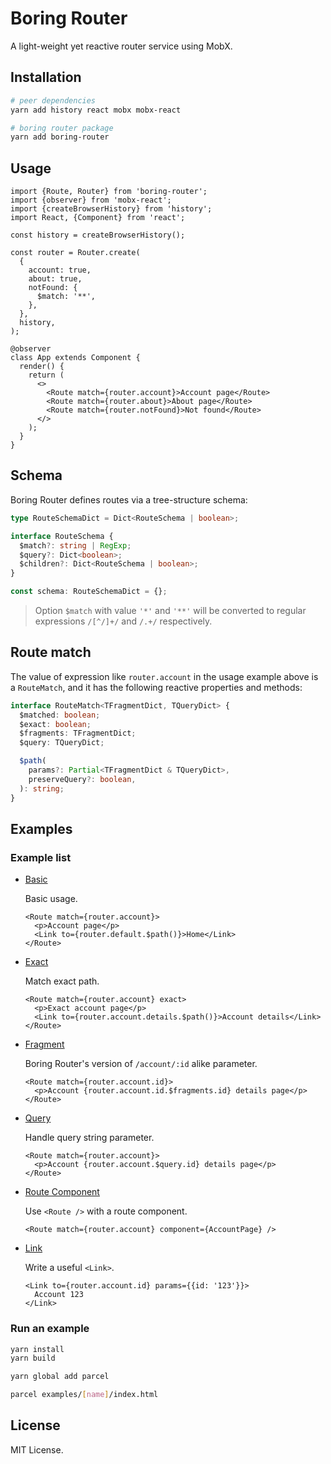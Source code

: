 # Boring Router

A light-weight yet reactive router service using MobX.

## Installation

```sh
# peer dependencies
yarn add history react mobx mobx-react

# boring router package
yarn add boring-router
```

## Usage

```tsx
import {Route, Router} from 'boring-router';
import {observer} from 'mobx-react';
import {createBrowserHistory} from 'history';
import React, {Component} from 'react';

const history = createBrowserHistory();

const router = Router.create(
  {
    account: true,
    about: true,
    notFound: {
      $match: '**',
    },
  },
  history,
);

@observer
class App extends Component {
  render() {
    return (
      <>
        <Route match={router.account}>Account page</Route>
        <Route match={router.about}>About page</Route>
        <Route match={router.notFound}>Not found</Route>
      </>
    );
  }
}
```

## Schema

Boring Router defines routes via a tree-structure schema:

```ts
type RouteSchemaDict = Dict<RouteSchema | boolean>;

interface RouteSchema {
  $match?: string | RegExp;
  $query?: Dict<boolean>;
  $children?: Dict<RouteSchema | boolean>;
}

const schema: RouteSchemaDict = {};
```

> Option `$match` with value `'*'` and `'**'` will be converted to regular expressions `/[^/]+/` and `/.+/` respectively.

## Route match

The value of expression like `router.account` in the usage example above is a `RouteMatch`, and it has the following reactive properties and methods:

```ts
interface RouteMatch<TFragmentDict, TQueryDict> {
  $matched: boolean;
  $exact: boolean;
  $fragments: TFragmentDict;
  $query: TQueryDict;

  $path(
    params?: Partial<TFragmentDict & TQueryDict>,
    preserveQuery?: boolean,
  ): string;
}
```

## Examples

### Example list

- [Basic](examples/basic/main.tsx)

  Basic usage.

  ```tsx
  <Route match={router.account}>
    <p>Account page</p>
    <Link to={router.default.$path()}>Home</Link>
  </Route>
  ```

- [Exact](examples/exact/main.tsx)

  Match exact path.

  ```tsx
  <Route match={router.account} exact>
    <p>Exact account page</p>
    <Link to={router.account.details.$path()}>Account details</Link>
  </Route>
  ```

- [Fragment](examples/fragment/main.tsx)

  Boring Router's version of `/account/:id` alike parameter.

  ```tsx
  <Route match={router.account.id}>
    <p>Account {router.account.id.$fragments.id} details page</p>
  </Route>
  ```

- [Query](examples/query/main.tsx)

  Handle query string parameter.

  ```tsx
  <Route match={router.account}>
    <p>Account {router.account.$query.id} details page</p>
  </Route>
  ```

- [Route Component](examples/route-component/main.tsx)

  Use `<Route />` with a route component.

  ```tsx
  <Route match={router.account} component={AccountPage} />
  ```

- [Link](examples/link/main.tsx)

  Write a useful `<Link>`.

  ```tsx
  <Link to={router.account.id} params={{id: '123'}}>
    Account 123
  </Link>
  ```

### Run an example

```sh
yarn install
yarn build

yarn global add parcel

parcel examples/[name]/index.html
```

## License

MIT License.
